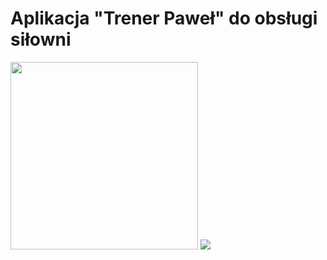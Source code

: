 
<h1>Aplikacja "Trener Paweł" do obsługi siłowni </h1>
<img src="https://i.scdn.co/image/ab67616d0000b2730644f0f2e57065134628aeb8" width=300>
<img src="https://encrypted-tbn0.gstatic.com/images?q=tbn:ANd9GcQL2PTfZZNAj1l3TMU_nrIbc7kEEtngRntipQ&s">
